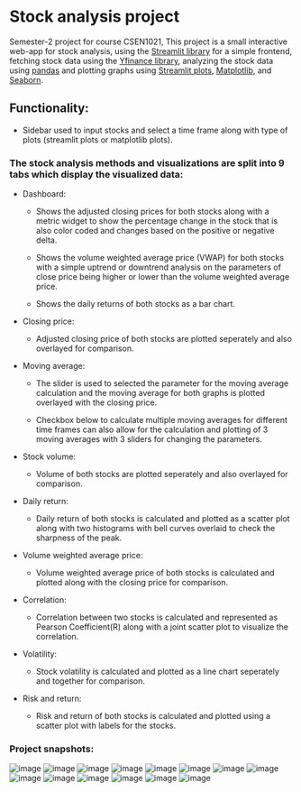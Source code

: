 # Stock analysis project
Semester-2 project for course CSEN1021, This project is a small interactive web-app for stock analysis, using the [Streamlit library](https://github.com/streamlit/streamlit) for a simple frontend, fetching stock data using the [Yfinance library](https://github.com/ranaroussi/yfinance), analyzing the stock data using [pandas](https://github.com/pandas-dev/pandas) and plotting graphs using [Streamlit plots](https://docs.streamlit.io/library/api-reference/charts), [Matplotlib](https://github.com/matplotlib/matplotlib), and [Seaborn](https://github.com/mwaskom/seaborn).

## Functionality:

- Sidebar used to input stocks and select a time frame along with type of plots (streamlit plots or matplotlib plots).

### The stock analysis methods and visualizations are split into 9 tabs which display the visualized data:

- Dashboard:

  - Shows the adjusted closing prices for both stocks along with a metric widget to show the percentage change in the stock that is also color coded and changes based on the positive or negative delta.

  - Shows the volume weighted average price (VWAP) for both stocks with a simple uptrend or downtrend analysis on the parameters of close price being higher or lower than the volume weighted average price.

  - Shows the daily returns of both stocks as a bar chart.

- Closing price:

  - Adjusted closing price of both stocks are plotted seperately and also overlayed for comparison.

- Moving average:

  - The slider is used to selected the parameter for the moving average calculation and the moving average for both graphs is plotted overlayed with the closing price.

  - Checkbox below to calculate multiple moving averages for different time frames can also allow for the calculation and plotting of 3 moving averages with 3 sliders for changing the parameters.


- Stock volume:

  - Volume of both stocks are plotted seperately and also overlayed for comparison.

- Daily return:

  - Daily return of both stocks is calculated and plotted as a scatter plot along with two histograms with bell curves overlaid to check the sharpness of the peak.

- Volume weighted average price:

  - Volume weighted average price of both stocks is calculated and plotted along with the closing price for comparison.

- Correlation:

  - Correlation between two stocks is calculated and represented as Pearson Coefficient(R) along with a joint scatter plot to visualize the correlation.

- Volatility:

  - Stock volatility is calculated and plotted as a line chart seperately and together for comparison.

- Risk and return:

  - Risk and return of both stocks is calculated and plotted using a scatter plot with labels for the stocks. 

### Project snapshots:
![image](https://github.com/lakshman-sweetpeaches/Stock-analysis-project/assets/142110475/eb2eecfc-6f3d-4238-a578-d88563e96eef)
![image](https://github.com/lakshman-sweetpeaches/Stock-analysis-project/assets/142110475/c0715078-1708-40bc-a337-d6ae8bb74231)
![image](https://github.com/lakshman-sweetpeaches/Stock-analysis-project/assets/142110475/d543028d-3130-43d3-959d-0901b35ed38d)
![image](https://github.com/lakshman-sweetpeaches/Stock-analysis-project/assets/142110475/709c8fd1-9e04-45b5-891c-a90dcdd248f8)
![image](https://github.com/lakshman-sweetpeaches/Stock-analysis-project/assets/142110475/3ed4f954-ec75-4777-8684-47793bfee60d)
![image](https://github.com/lakshman-sweetpeaches/Stock-analysis-project/assets/142110475/0c00ca62-ee6f-4b3a-97c6-0b194c35fc07)
![image](https://github.com/lakshman-sweetpeaches/Stock-analysis-project/assets/142110475/4c3f3c02-7b22-4596-8f21-b759a3e37d83)
![image](https://github.com/lakshman-sweetpeaches/Stock-analysis-project/assets/142110475/50fc6c9e-f1e1-4791-9ce9-fa9182e333b9)
![image](https://github.com/lakshman-sweetpeaches/Stock-analysis-project/assets/142110475/0cb8620b-6fbf-4069-b176-49f9425deb79)
![image](https://github.com/lakshman-sweetpeaches/Stock-analysis-project/assets/142110475/89f81ad3-bf8c-4d1f-bd36-03a0abc618cd)
![image](https://github.com/lakshman-sweetpeaches/Stock-analysis-project/assets/142110475/08c5c759-3bff-4636-9279-856775232b03)
![image](https://github.com/lakshman-sweetpeaches/Stock-analysis-project/assets/142110475/73a30a19-2eda-487f-9896-e0dfe3fbe925)
![image](https://github.com/lakshman-sweetpeaches/Stock-analysis-project/assets/142110475/6e089b54-24ea-493b-88c9-37039629d95f)
![image](https://github.com/lakshman-sweetpeaches/Stock-analysis-project/assets/142110475/b8a10d40-bdde-4c73-9cb5-8e2fc240e648)
